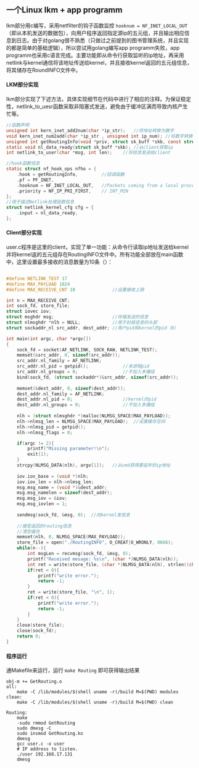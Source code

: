## 一个Linux lkm + app programm

lkm部分用c编写，采用netfilter的钩子函数监控 `hooknum = NF_INET_LOCAL_OUT` （即从本机发送的数据包），向用户程序返回指定源ip的五元组，并且输出相应信息到日志。由于对golang很不熟悉（只做过之前提到的图书管理系统，并且实现的都是简单的基础逻辑），所以尝试用golang编写app programm失败，app programm也采用c语言完成。主要功能即从命令行获取监听的ip地址，再采用netlink与kernel通信将该地址传送给kernel，并且接收kernel返回的五元组信息，将其储存在RoundINFO文件中。

#### LKM部分实现

lkm部分实现了下述方法，具体实现细节在代码中进行了相应的注释。为保证稳定性，netlink_to_uesr函数采取非阻塞式发送，避免由于缓冲区满而导致内核产生忙等。

~~~C
//函数声明
unsigned int kern_inet_add2num(char *ip_str);	//将地址转换为数字
void kern_inet_num2add(char *ip_str , unsigned int ip_num);	//将数字转换为地址
unsigned int getRoutingInfo(void *priv, struct sk_buff *skb, const struct nf_hook_state *state);	//获取五元组
static void nl_data_ready(struct sk_buff *skb);	//从client获取ip
int netlink_to_user(char *msg, int len);	//将信息发送给client

//hook函数信息
static struct nf_hook_ops nfho = {  
    .hook = getRoutingInfo,         //回调函数
    .pf = PF_INET,
    .hooknum = NF_INET_LOCAL_OUT,   //Packets coming from a local process
    .priority = NF_IP_PRI_FIRST,    // INT_MIN
}; 
//用于描述Netlink处理函数信息
struct netlink_kernel_cfg cfg = {
    .input = nl_data_ready,
};
~~~

#### Client部分实现

user.c程序是这里的client，实现了单一功能：从命令行读取ip地址发送给kernel并将kernel返的五元组存在RoutingINFO文件中。所有功能全部放在main函数中，这里设置最多接收的消息数量为10条（）：

~~~C
 
#define NETLINK_TEST 17
#define MAX_PAYLOAD 1024
#define MAX_RECEIVE_CNT 10              //设置接收上限

int n = MAX_RECEIVE_CNT;
int sock_fd, store_file;
struct iovec iov;
struct msghdr msg;                      //存储发送的信息
struct nlmsghdr *nlh = NULL;            //用于封装信息的头部
struct sockaddr_nl src_addr, dest_addr; //用户pid和kernel的pid（0）

int main(int argc, char *argv[])
{
    sock_fd = socket(AF_NETLINK, SOCK_RAW, NETLINK_TEST);
    memset(&src_addr, 0, sizeof(src_addr));
    src_addr.nl_family = AF_NETLINK;
    src_addr.nl_pid = getpid();             //本进程pid
    src_addr.nl_groups = 0;                 //不加入多播组
    bind(sock_fd, (struct sockaddr*)&src_addr, sizeof(src_addr));
 
    memset(&dest_addr, 0, sizeof(dest_addr));
    dest_addr.nl_family = AF_NETLINK;
    dest_addr.nl_pid = 0;                   //kernel的pid
    dest_addr.nl_groups = 0;                //不加入多播组
     
    nlh = (struct nlmsghdr *)malloc(NLMSG_SPACE(MAX_PAYLOAD));
    nlh->nlmsg_len = NLMSG_SPACE(MAX_PAYLOAD);  //设置缓存空间
    nlh->nlmsg_pid = getpid();
    nlh->nlmsg_flags = 0;

    if(argc != 2){
        printf("Missing parameter!\n");
        exit(1);
    }
    strcpy(NLMSG_DATA(nlh), argv[1]);   //从cmd获得要监听的ip地址
 
    iov.iov_base = (void *)nlh;
    iov.iov_len = nlh->nlmsg_len;
    msg.msg_name = (void *)&dest_addr;
    msg.msg_namelen = sizeof(dest_addr);
    msg.msg_iov = &iov;
    msg.msg_iovlen = 1;
 
    sendmsg(sock_fd, &msg, 0);  //向kernel发信息
 
    //接受返回的routing信息
    //清空缓存
    memset(nlh, 0, NLMSG_SPACE(MAX_PAYLOAD));
    store_file = open("./RoutingINFO", O_CREAT|O_WRONLY, 0666);
    while(n--){
        int msgLen = recvmsg(sock_fd, &msg, 0);
        printf("Received mesage: %s\n", (char *)NLMSG_DATA(nlh));
        int ret = write(store_file, (char *)NLMSG_DATA(nlh), strlen((char *)NLMSG_DATA(nlh)));
        if(ret < 0){
            printf("write error.");
            return -1;
        }
        ret = write(store_file, "\n", 1);
        if(ret < 0){
            printf("write error.");
            return -1;
        }
    }
    close(store_file);
    close(sock_fd);
    return 0;
}
~~~

#### 程序运行

通Makefile来运行，运行 `make Routing` 即可获得输出结果

~~~MakeFF
obj-m += GetRouting.o
all:
	make -C /lib/modules/$(shell uname -r)/build M=$(PWD) modules
clean:
	make -C /lib/modules/$(shell uname -r)/build M=$(PWD) clean

Routing:
	make
	-sudo rmmod GetRouting
	sudo dmesg -C
	sudo insmod GetRouting.ko
	dmesg
	gcc user.c -o user
	# IP address to listen. 
	./user 192.168.17.131
	dmesg
~~~

